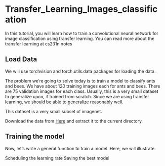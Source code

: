 # Transfer_Learning_Images_classification
In this tutorial, you will learn how to train a convolutional neural network for image classification using transfer learning. You can read more about the transfer learning at cs231n notes

## Load Data
We will use torchvision and torch.utils.data packages for loading the data.

The problem we’re going to solve today is to train a model to classify ants and bees. We have about 120 training images each for ants and bees. There are 75 validation images for each class. Usually, this is a very small dataset to generalize upon, if trained from scratch. Since we are using transfer learning, we should be able to generalize reasonably well.

This dataset is a very small subset of imagenet.

   Download the data from [Here](http://google.com) and extract it to the current directory.
   
## Training the model
Now, let’s write a general function to train a model. Here, we will illustrate:

  Scheduling the learning rate
  Saving the best model


